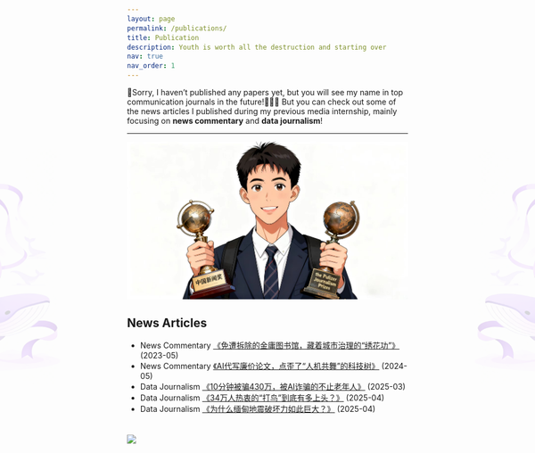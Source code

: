 ```yaml
---
layout: page
permalink: /publications/
title: Publication
description: Youth is worth all the destruction and starting over
nav: true
nav_order: 1
---
```


<style>
/* 仅桌面端显示 */
@media (min-width: 768px){
  .about-wrap{ position:relative; }          /* 让花纹相对整段正文定位 */
  .decor-left,
  .decor-right{
    position:absolute;
    top:50%;                                  /* 垂直居中 */
    transform:translateY(-50%);
    width:260px;                              /* 想再大/再小自己调 */
    opacity:0.15;                             /* 淡一点，当背景 */
    z-index:0;
    pointer-events:none;                      /* 不影响鼠标选中文本 */
  }
  .decor-left { left:-380px; }                /* 负值→伸到正文区域外 */
  .decor-right{ right:-380px; }
}
/* 手机端直接隐藏 */
@media (max-width: 767px){
  .decor-left,.decor-right{ display:none; }
}
</style>

<!-- 花纹本身 -->
<div class="about-wrap">
  <img src="/assets/img/left.png"  class="decor-left"  alt="">
  <img src="/assets/img/right.png" class="decor-right" alt="">

🥹Sorry, I haven’t published any papers yet, but you will see my name in top communication journals in the future!💪💪💪
But you can check out some of the news articles I published during my previous media internship, mainly focusing on **news commentary** and **data journalism**!

---

<img src="/assets/img/prize.jpg" align="middle" width="800px">


## News Articles

- News Commentary [《免遭拆除的金庸图书馆，藏着城市治理的“绣花功”》](https://mp.weixin.qq.com/s/DE6rjVOASSY1OkeCrB2rPw) (2023-05)
- News Commentary [《AI代写廉价论文，点歪了“人机共舞”的科技树》](https://moment.rednet.cn/content/646849/66/13928144.html) (2024-05)
- Data Journalism [《10分钟被骗430万，被AI诈骗的不止老年人》](https://mp.weixin.qq.com/s/akwv2jMjCclMOvCZf4fikg) (2025-03)
- Data Journalism [《34万人热衷的“打鸟”到底有多上头？》](https://mp.weixin.qq.com/s/pG0sOe_oJfOAkdUsbHHowg) (2025-04)
- Data Journalism [《为什么缅甸地震破坏力如此巨大？》](https://mp.weixin.qq.com/s/0G815ukfJZ1_Tl6KZf93_w) (2025-04)

<br>
<a href="https://github.com/SocratesClub/SocratesClub.github.io/edit/master/_pages/publications.md">
  <img src="https://user-images.githubusercontent.com/543384/192227995-fdb3a693-2f68-4dc4-b9bd-06053066322f.png" width = "800" align="middle" />
</a>
<br>
<div>
